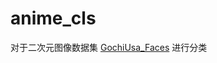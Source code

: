 # anime_cls
对于二次元图像数据集 [GochiUsa_Faces](https://www.kaggle.com/datasets/rignak/gochiusa-faces) 进行分类
